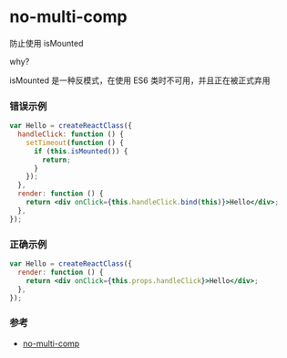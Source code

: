 # no-multi-comp

防止使用 isMounted

why?

isMounted 是一种反模式，在使用 ES6 类时不可用，并且正在被正式弃用

### 错误示例

```jsx
var Hello = createReactClass({
  handleClick: function () {
    setTimeout(function () {
      if (this.isMounted()) {
        return;
      }
    });
  },
  render: function () {
    return <div onClick={this.handleClick.bind(this)}>Hello</div>;
  },
});
```

### 正确示例

```jsx
var Hello = createReactClass({
  render: function () {
    return <div onClick={this.props.handleClick}>Hello</div>;
  },
});
```

### 参考

- [no-multi-comp](https://github.com/jsx-eslint/eslint-plugin-react/blob/c42b624d0fb9ad647583a775ab9751091eec066f/docs/rules/no-multi-comp)
